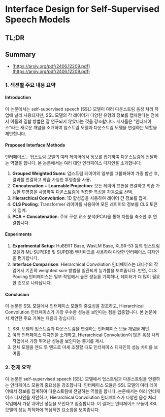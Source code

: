 # Interface Design for Self-Supervised Speech Models
## TL;DR
## Summary
- [https://arxiv.org/pdf/2406.12209.pdf](https://arxiv.org/pdf/2406.12209.pdf)

### 1. 섹션별 주요 내용 요약

#### Introduction
이 논문에서는 self-supervised speech (SSL) 모델이 여러 다운스트림 음성 처리 작업에 널리 사용되지만, SSL 모델의 각 레이어가 다양한 유형의 정보를 캡처한다는 점에서 이들의 결합 방법은 잘 연구되지 않았다는 것을 강조합니다. 저자들은 "인터페이스"라는 새로운 개념을 소개하여 업스트림 모델과 다운스트림 모델을 연결하는 역할을 제안합니다.

#### Proposed Interface Methods
인터페이스는 업스트림 모델의 여러 레이어에서 정보를 집계하여 다운스트림에 전달하는 역할을 합니다. 본 논문에서는 여러 대안 인터페이스 디자인을 소개합니다:
1. **Grouped Weighted Sums**: 업스트림 레이어의 일부를 그룹화하여 가중 합산 후, 결과를 연결하고 학습 가능한 투영층을 사용.
2. **Concatenation + Learnable Projection**: 모든 레이어 표현을 연결하고 학습 가능한 투영층을 사용하여 다운스트림에 적합한 특성을 자동으로 선택.
3. **Hierarchical Convolution**: 1D 합성곱을 사용하여 레이어 간 정보를 집계.
4. **CLS Pooling**: Transformer 레이어를 사용하여 모든 레이어의 정보를 CLS 토큰에 집계.
5. **PCA + Concatenation**: 주요 구성 요소 분석(PCA)을 통해 차원을 축소한 후 연결합니다.

#### Experiments
1. **Experimental Setup**: HuBERT Base, WavLM Base, XLSR-53 등의 업스트림 모델과 ML-SUPERB 및 SUPERB 벤치마크를 사용하여 다양한 인터페이스 디자인을 평가합니다.
2. **Interface Comparison**: Hierarchical Convolution 인터페이스는 대다수의 작업에서 기존의 weighted sum 방법을 일관되게 능가함을 보여줍니다. 반면, CLS Pooling 인터페이스는 일부 작업에서 높은 성능을 기록하나, 데이터가 더 많이 필요한 것으로 나타납니다.

#### Conclusion
이 논문은 SSL 모델에서 인터페이스 모듈의 중요성을 강조하고, Hierarchical Convolution 인터페이스가 가장 우수한 성능을 보인다는 점을 입증합니다. 본 논문에서 제안한 주요 기여는 다음과 같습니다:
1. SSL 모델의 업스트림과 다운스트림을 연결하는 인터페이스 모듈 개념을 제안.
2. 여러 인터페이스 디자인을 소개하고, Hierarchical Convolution이 많은 음성 처리 작업에서 가장 뛰어난 성능을 보인다는 증거를 제시.
3. 전체 모델을 엔드 투 엔드로 미세 조정할 때도 인터페이스 디자인의 성능 차이를 보여줌.

### 2. 전체 요약
이 논문은 self-supervised speech (SSL) 모델에서 업스트림과 다운스트림을 연결하는 인터페이스 모듈의 중요성을 강조합니다. 인터페이스 모듈은 SSL 모델의 여러 레이어에서 정보를 집계하여 다운스트림에 전달하는 역할을 합니다. 논문에서는 여러 인터페이스 디자인을 제안하고, Hierarchical Convolution 인터페이스가 다양한 음성 처리 작업에서 가장 뛰어난 성능을 보인다고 입증합니다. 이 결과는 인터페이스 모듈이 SSL 모델의 성능 최적화에 핵심적인 요소임을 보여줍니다.